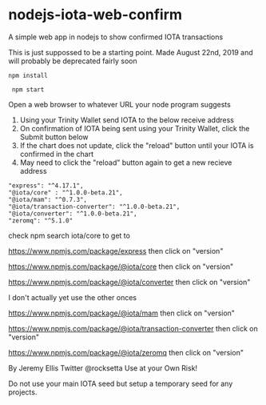 # nodejs-iota-web-confirm
A simple web app in nodejs to show confirmed IOTA transactions


This is just suppossed to be a starting point. Made August 22nd, 2019 and will probably be deprecated fairly soon

```npm install ```

``` npm start```

Open a web browser to whatever URL your node program suggests

1. Using your Trinity Wallet send IOTA to the below receive address
1. On confirmation of IOTA being sent using your Trinity Wallet, click the Submit button below
1. If the chart does not update, click the "reload" button until your IOTA is confirmed in the chart
1. May need to click the "reload" button again to get a new recieve address





```
"express": "^4.17.1",
"@iota/core" : "^1.0.0-beta.21",
"@iota/mam": "^0.7.3",
"@iota/transaction-converter": "^1.0.0-beta.21",
"@iota/converter": "^1.0.0-beta.21",
"zeromq": "^5.1.0"

```
check npm search iota/core to get to

https://www.npmjs.com/package/express then click on "version"

https://www.npmjs.com/package/@iota/core then click on "version"

https://www.npmjs.com/package/@iota/converter then click on "version"

I don't actually yet use the other onces

https://www.npmjs.com/package/@iota/mam then click on "version"

https://www.npmjs.com/package/@iota/transaction-converter then click on "version"

https://www.npmjs.com/package/@iota/zeromq then click on "version"

By Jeremy Ellis Twitter @rocksetta Use at your Own Risk!

Do not use your main IOTA seed but setup a temporary seed for any projects.
